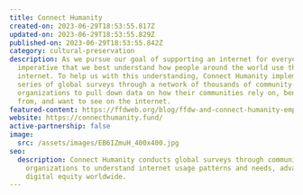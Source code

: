 ```yaml
---
title: Connect Humanity
created-on: 2023-06-29T18:53:55.817Z
updated-on: 2023-06-29T18:53:55.829Z
published-on: 2023-06-29T18:53:55.842Z
category: cultural-preservation
description: As we pursue our goal of supporting an internet for everyone, it is
  imperative that we best understand how people around the world use the
  internet. To help us with this understanding, Connect Humanity implemented a
  series of global surveys through a network of thousands of community-focused
  organizations to pull down data on how their communities rely on, benefit
  from, and want to see on the internet.
featured-content: https://ffdweb.org/blog/ffdw-and-connect-humanity-empowering-an-equitable-digital-future
website: https://connecthumanity.fund/
active-partnership: false
image:
  src: /assets/images/EB6IZmuH_400x400.jpg
seo:
  description: Connect Humanity conducts global surveys through community
    organizations to understand internet usage patterns and needs, advancing
    digital equity worldwide.
---
```

